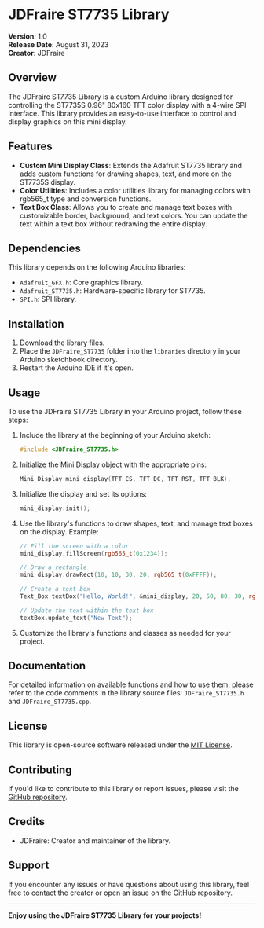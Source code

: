 # JDFraire ST7735 Library

**Version**: 1.0  
**Release Date**: August 31, 2023  
**Creator**: JDFraire

## Overview

The JDFraire ST7735 Library is a custom Arduino library designed for controlling the ST7735S 0.96" 80x160 TFT color display with a 4-wire SPI interface. This library provides an easy-to-use interface to control and display graphics on this mini display.

## Features

- **Custom Mini Display Class**: Extends the Adafruit ST7735 library and adds custom functions for drawing shapes, text, and more on the ST7735S display.
- **Color Utilities**: Includes a color utilities library for managing colors with rgb565_t type and conversion functions.
- **Text Box Class**: Allows you to create and manage text boxes with customizable border, background, and text colors. You can update the text within a text box without redrawing the entire display.

## Dependencies

This library depends on the following Arduino libraries:
- `Adafruit_GFX.h`: Core graphics library.
- `Adafruit_ST7735.h`: Hardware-specific library for ST7735.
- `SPI.h`: SPI library.

## Installation

1. Download the library files.
2. Place the `JDFraire_ST7735` folder into the `libraries` directory in your Arduino sketchbook directory.
3. Restart the Arduino IDE if it's open.

## Usage

To use the JDFraire ST7735 Library in your Arduino project, follow these steps:

1. Include the library at the beginning of your Arduino sketch:

   ```cpp
   #include <JDFraire_ST7735.h>

2. Initialize the Mini Display object with the appropriate pins:

   ```cpp
   Mini_Display mini_display(TFT_CS, TFT_DC, TFT_RST, TFT_BLK);

3. Initialize the display and set its options:
   
   ```cpp
   mini_display.init();

4. Use the library's functions to draw shapes, text, and manage text boxes on the display. Example:

   ```cpp
   // Fill the screen with a color
   mini_display.fillScreen(rgb565_t(0x1234));
   
   // Draw a rectangle
   mini_display.drawRect(10, 10, 30, 20, rgb565_t(0xFFFF));

   // Create a text box
   Text_Box textBox("Hello, World!", &mini_display, 20, 50, 80, 30, rgb565_t(0xFFFF), rgb565_t(0x0000), rgb565_t(0xFFFF));

   // Update the text within the text box
   textBox.update_text("New Text");

5. Customize the library's functions and classes as needed for your project.

## Documentation

For detailed information on available functions and how to use them, please refer to the code comments in the library source files: `JDFraire_ST7735.h` and `JDFraire_ST7735.cpp`.

## License

This library is open-source software released under the [MIT License](LICENSE).

## Contributing

If you'd like to contribute to this library or report issues, please visit the [GitHub repository](link_to_repository).

## Credits

- JDFraire: Creator and maintainer of the library.

## Support

If you encounter any issues or have questions about using this library, feel free to contact the creator or open an issue on the GitHub repository.

---

**Enjoy using the JDFraire ST7735 Library for your projects!**
